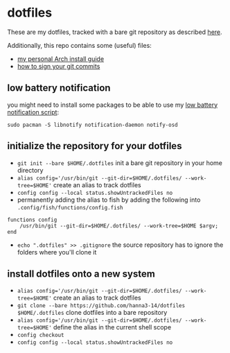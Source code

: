 # dotfiles

These are my dotfiles, tracked with a bare git repository as described [here](https://atlassian.com/git/tutorials/dotfiles).

Additionally, this repo contains some (useful) files:
- [my personal Arch install guide](.files/installation_guide.md)
- [how to sign your git commits](.files/signed_commits.md)

## low battery notification
you might need to install some packages to be able to use my [low battery notification script](.bash-scripts/alert-battery.sh):

`sudo pacman -S libnotify notification-daemon notify-osd`

## initialize the repository for your dotfiles
- `git init --bare $HOME/.dotfiles` init a bare git repository in your home directory
- `alias config='/usr/bin/git --git-dir=$HOME/.dotfiles/ --work-tree=$HOME'` create an alias to track dotfiles
- `config config --local status.showUntrackedFiles no`
- permanently adding the alias to fish by adding the following into `.config/fish/functions/config.fish`
```
functions config
    /usr/bin/git --git-dir=$HOME/.dotfiles/ --work-tree=$HOME $argv;
end
```
- `echo ".dotfiles" >> .gitignore` the source repository has to ignore the folders where you'll clone it

## install dotfiles onto a new system
- `alias config='/usr/bin/git --git-dir=$HOME/.dotfiles/ --work-tree=$HOME'` create an alias to track dotfiles
- `git clone --bare https://github.com/hanna3-14/dotfiles $HOME/.dotfiles` clone dotfiles into a bare repository
- `alias config='/usr/bin/git --git-dir=$HOME/.dotfiles/ --work-tree=$HOME'` define the alias in the current shell scope
- `config checkout`
- `config config --local status.showUntrackedFiles no`
